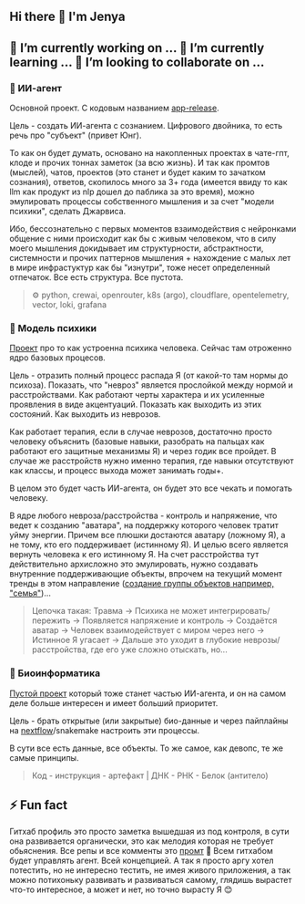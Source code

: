 ## Hi there 👋 I'm Jenya

<!--
**justgithubaccount/justgithubaccount** is a ✨ _special_ ✨ repository because its `README.md` (this file) appears on your GitHub profile.

Here are some ideas to get you started:

- 🔭 I’m currently working on ...
- 🌱 I’m currently learning ...
- 👯 I’m looking to collaborate on ...
- 🤔 I’m looking for help with ...
- 💬 Ask me about ...
- 📫 How to reach me: ...
- 😄 Pronouns: ...
- ⚡ Fun fact: ...
-->

## 🔭 I’m currently working on ... 🌱 I’m currently learning ... 👯 I’m looking to collaborate on ...

### 🤖 ИИ-агент
Основной проект. С кодовым названием [app-release](https://github.com/justgithubaccount/app-release).  

Цель - создать ИИ-агента с сознанием. Цифрового двойника, то есть речь про "субъект" (привет Юнг).  

То как он будет думать, основано на накопленных проектах в чате-гпт, клоде и прочих тоннах заметок (за всю жизнь). И так как промтов (мыслей), чатов, проектов (это станет и будет каким то зачатком сознания), ответов, скопилось много за 3+ года (имеется ввиду то как llm как продукт из nlp дошел до паблика за это время), можно эмулировать процессы собственного мышления и за счет "модели психики", сделать Джарвиса.  

Ибо, бессознательно с первых моментов взаимодействия с нейронками общение с ними происходит как бы с живым человеком, что в силу моего мышления докидывает им структурности, абстрактности, системности и прочих паттернов мышления + нахождение с малых лет в мире инфрастуктур как бы "изнутри", тоже несет определенный отпечаток. Все есть структура. Все пустота.

> ⚙️ python, crewai, openrouter, k8s (argo), cloudflare, opentelemetry, vector, loki, grafana

### 🧠 Модель психики
[Проект](https://github.com/justgithubaccount/psy-ooc-core) про то как устроенна психика человека. Сейчас там отроженно ядро базовых процесов.  

Цель - отразить полный процесс распада Я (от какой-то там нормы до психоза). Показать, что "невроз" является прослойкой между нормой и расстройствами. Как работают черты характера и их усиленные проявления в виде акцентуаций. Показать как выходить из этих состояний. Как выходить из неврозов.  

Как работает терапия, если в случае неврозов, достаточно просто человеку объяснить (базовые навыки, разобрать на пальцах как работают его защитные механизмы Я) и через годик все пройдет. В случае же расстройств нужно именно терапия, где навыки отсутствуют как классы, и процесс выхода может занимать годы+.  

В целом это будет часть ИИ-агента, он будет это все чекать и помогать человеку.  

В ядре любого невроза/расстройства - контроль и напряжение, что ведет к созданию "аватара", на поддержку которого человек тратит уйму энергии. Причем все плюшки достаются аватару (ложному Я), а не тому, кто его поддерживает (истинному Я). И целью всего является вернуть человека к его истинному Я. На счет расстройства тут действительно архисложно это эмулировать, нужно создавать внутренние поддерживающие объекты, впрочем на текущий момент тренды в этом направление ([создание группы объектов например, "семья"](https://ifs-russia.ru/))...

> Цепочка такая: Травма → Психика не может интегрировать/пережить → Появляется напряжение и контроль → Создаётся аватар → Человек взаимодействует с миром через него → Истинное Я угасает → Дальше это уходит в глубокие неврозы/расстройства, где его уже сложно отыскать, но...

### 🧬 Биоинформатика
[Пустой проект](https://github.com/justgithubaccount/bio-nextflow-blood) который тоже станет частью ИИ-агента, и он на самом деле больше интересен и имеет больший приоритет.  

Цель - брать открытые (или закрытые) био-данные и через пайплайны на [nextflow](https://github.com/justgithubaccount/app-release/blob/main/context/how-to-bio.md)/snakemake настроить эти процессы.  

В сути все есть данные, все объекты. То же самое, как девопс, те же самые принципы.  

> Код - инструкция - артефакт | ДНК - РНК - Белок (антитело)  

## ⚡ Fun fact

Гитхаб профиль это просто заметка вышедшая из под контроля, в сути она развивается органически, это как мелодия которая не требует обьяснения. Все репы и все комменты это [промт](https://github.com/justgithubaccount/app-release/blob/main/context/how-to-psy.md) 🤯 Всем гитхабом будет управлять агент. Всей концепцией. А так я просто аргу хотел потестить, но не интересно тестить, не имея живого приложения, а так можно потихоньку развивать и развиваться самому, глядишь вырастет что-то интересное, а может и нет, но точно вырасту Я 😊  
